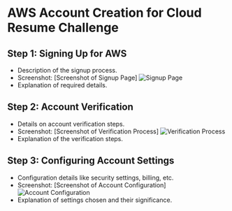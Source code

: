 # AWS Account Creation for Cloud Resume Challenge

## Step 1: Signing Up for AWS
- Description of the signup process.
- Screenshot: [Screenshot of Signup Page]
  ![Signup Page](/Assets/Signup_Screenshot.png)
- Explanation of required details.

## Step 2: Account Verification
- Details on account verification steps.
- Screenshot: [Screenshot of Verification Process]
  ![Verification Process](/Assets/Verification_Screenshot.png)
- Explanation of the verification steps.

## Step 3: Configuring Account Settings
- Configuration details like security settings, billing, etc.
- Screenshot: [Screenshot of Account Configuration]
  ![Account Configuration](/Assets/Configuration_Screenshot.png)
- Explanation of settings chosen and their significance.
